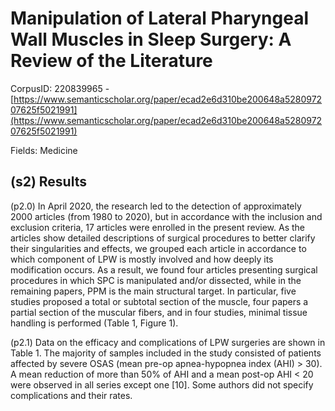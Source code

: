 # Manipulation of Lateral Pharyngeal Wall Muscles in Sleep Surgery: A Review of the Literature

CorpusID: 220839965 - [https://www.semanticscholar.org/paper/ecad2e6d310be200648a528097207625f5021991](https://www.semanticscholar.org/paper/ecad2e6d310be200648a528097207625f5021991)

Fields: Medicine

## (s2) Results
(p2.0) In April 2020, the research led to the detection of approximately 2000 articles (from 1980 to 2020), but in accordance with the inclusion and exclusion criteria, 17 articles were enrolled in the present review. As the articles show detailed descriptions of surgical procedures to better clarify their singularities and effects, we grouped each article in accordance to which component of LPW is mostly involved and how deeply its modification occurs. As a result, we found four articles presenting surgical procedures in which SPC is manipulated and/or dissected, while in the remaining papers, PPM is the main structural target. In particular, five studies proposed a total or subtotal section of the muscle, four papers a partial section of the muscular fibers, and in four studies, minimal tissue handling is performed (Table 1, Figure 1).

(p2.1) Data on the efficacy and complications of LPW surgeries are shown in Table 1. The majority of samples included in the study consisted of patients affected by severe OSAS (mean pre-op apnea-hypopnea index (AHI) > 30). A mean reduction of more than 50% of AHI and a mean post-op AHI < 20 were observed in all series except one [10]. Some authors did not specify complications and their rates. 
